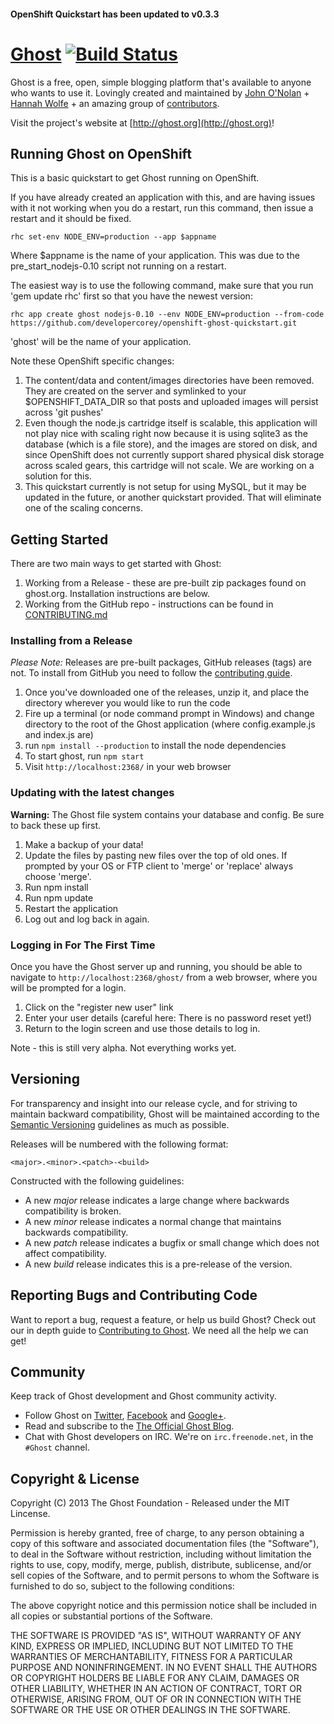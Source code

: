 #### OpenShift Quickstart has been updated to v0.3.3

# [Ghost](https://github.com/TryGhost/Ghost) [![Build Status](https://magnum.travis-ci.com/TryGhost/Ghost.png?token=hMRLUurj2P3wzBdscyQs&branch=master)](https://magnum.travis-ci.com/TryGhost/Ghost)

Ghost is a free, open, simple blogging platform that's available to anyone who wants to use it. Lovingly created and maintained by [John O'Nolan](http://twitter.com/JohnONolan) + [Hannah Wolfe](http://twitter.com/ErisDS) + an amazing group of [contributors](https://github.com/TryGhost/Ghost/contributors).

Visit the project's website at [http://ghost.org](http://ghost.org)!

## Running Ghost on OpenShift

This is a basic quickstart to get Ghost running on OpenShift.  

If you have already created an application with this, and are having issues with it not working when you do a restart, 
run this command, then issue a restart and it should be fixed.

	rhc set-env NODE_ENV=production --app $appname
	
Where $appname is the name of your application.  This was due to the pre_start_nodejs-0.10 script not running on a restart.

The easiest way is to use the following command, make sure that you run 'gem update rhc' first so that you have the newest version:

	rhc app create ghost nodejs-0.10 --env NODE_ENV=production --from-code https://github.com/developercorey/openshift-ghost-quickstart.git

'ghost' will be the name of your application.  

Note these OpenShift specific changes:

1. The content/data and content/images directories have been removed.  They are created on the server and symlinked to your $OPENSHIFT\_DATA\_DIR so that posts and uploaded images will persist across 'git pushes'
2. Even though the node.js cartridge itself is scalable, this application will not play nice with scaling right now because it is using sqlite3 as the database (which is a file store), and the images are stored on disk, and since OpenShift does not currently support shared physical disk storage across scaled gears, this cartridge will not scale.  We are working on a solution for this.
3. This quickstart currently is not setup for using MySQL, but it may be updated in the future, or another quickstart provided.  That will eliminate one of the scaling concerns.


## Getting Started

There are two main ways to get started with Ghost:

1. Working from a Release - these are pre-built zip packages found on ghost.org. Installation instructions are below.
2. Working from the GitHub repo - instructions can be found in [CONTRIBUTING.md](https://github.com/TryGhost/Ghost/blob/master/CONTRIBUTING.md)

### Installing from a Release

*Please Note:* Releases are pre-built packages, GitHub releases (tags) are not. To install from GitHub you need to follow the [contributing guide](https://github.com/TryGhost/Ghost/blob/master/CONTRIBUTING.md).

1.  Once you've downloaded one of the releases, unzip it, and place the directory wherever you would like to run the code
2.  Fire up a terminal (or node command prompt in Windows) and change directory to the root of the Ghost application (where config.example.js and index.js are)
4.  run `npm install --production` to install the node dependencies
4.  To start ghost, run `npm start`
5.  Visit `http://localhost:2368/` in your web browser


### Updating with the latest changes

**Warning:** The Ghost file system contains your database and config. Be sure to back these up first.

1. Make a backup of your data!
2. Update the files by pasting new files over the top of old ones. If prompted by your OS or FTP client to 'merge' or 'replace' always choose 'merge'.
3. Run npm install
4. Run npm update
5. Restart the application
6. Log out and log back in again.


### Logging in For The First Time

Once you have the Ghost server up and running, you should be able to navigate to `http://localhost:2368/ghost/` from a web browser, where you will be prompted for a login.

1.  Click on the "register new user" link
2.  Enter your user details (careful here: There is no password reset yet!)
3.  Return to the login screen and use those details to log in.

Note - this is still very alpha. Not everything works yet.


## Versioning

For transparency and insight into our release cycle, and for striving to maintain backward compatibility, Ghost will be maintained according to the [Semantic Versioning](http://semver.org/) guidelines as much as possible.

Releases will be numbered with the following format:

`<major>.<minor>.<patch>-<build>`

Constructed with the following guidelines:

* A new *major* release indicates a large change where backwards compatibility is broken.
* A new *minor* release indicates a normal change that maintains backwards compatibility.
* A new *patch* release indicates a bugfix or small change which does not affect compatibility.
* A new *build* release indicates this is a pre-release of the version.


## Reporting Bugs and Contributing Code

Want to report a bug, request a feature, or help us build Ghost? Check out our in depth guide to [Contributing to Ghost](https://github.com/TryGhost/Ghost/blob/master/CONTRIBUTING.md). We need all the help we can get!


## Community

Keep track of Ghost development and Ghost community activity.

* Follow Ghost on [Twitter](http://twitter.com/TryGhost), [Facebook](http://facebook.com/tryghostapp) and [Google+](https://plus.google.com/114465948129362706086).
* Read and subscribe to the [The Official Ghost Blog](http://blog.ghost.org).
* Chat with Ghost developers on IRC. We're on `irc.freenode.net`, in the `#Ghost` channel.


## Copyright & License

Copyright (C) 2013 The Ghost Foundation - Released under the MIT Lincense.

Permission is hereby granted, free of charge, to any person obtaining a copy of this software and associated documentation files (the "Software"), to deal in the Software without restriction, including without limitation the rights to use, copy, modify, merge, publish, distribute, sublicense, and/or sell copies of the Software, and to permit persons to whom the Software is furnished to do so, subject to the following conditions:

The above copyright notice and this permission notice shall be included in all copies or substantial portions of the Software.

THE SOFTWARE IS PROVIDED "AS IS", WITHOUT WARRANTY OF ANY KIND, EXPRESS OR IMPLIED, INCLUDING BUT NOT LIMITED TO THE WARRANTIES OF MERCHANTABILITY, FITNESS FOR A PARTICULAR PURPOSE AND
NONINFRINGEMENT. IN NO EVENT SHALL THE AUTHORS OR COPYRIGHT HOLDERS BE LIABLE FOR ANY CLAIM, DAMAGES OR OTHER LIABILITY, WHETHER IN AN ACTION OF CONTRACT, TORT OR OTHERWISE, ARISING FROM, OUT OF OR IN CONNECTION WITH THE SOFTWARE OR THE USE OR OTHER DEALINGS IN THE SOFTWARE.
